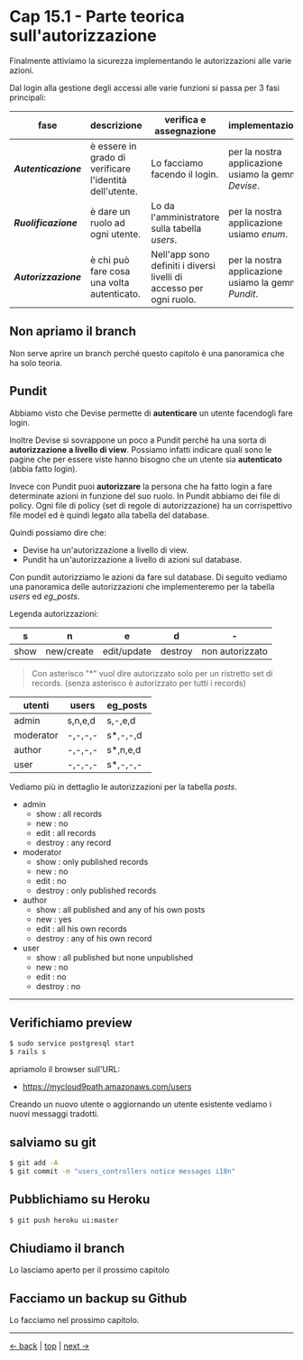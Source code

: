 # <a name="top"></a> Cap 15.1 - Parte teorica sull'autorizzazione

Finalmente attiviamo la sicurezza implementando le autorizzazioni alle varie azioni.

Dal login alla gestione degli accessi alle varie funzioni si passa per 3 fasi principali:

fase                 | descrizione                                             | verifica e assegnazione                                    | implementazione
-------------------- | ------------------------------------------------------- | ---------------------------------------------------------- | -------------------------------------------------------------
***Autenticazione*** | è essere in grado di verificare l'identità dell'utente. | Lo facciamo facendo il login.                              | per la nostra applicazione usiamo la gemma *Devise*.
***Ruolificazione*** | è dare un ruolo ad ogni utente.                         | Lo da l'amministratore sulla tabella *users*.              | per la nostra applicazione usiamo *enum*.
***Autorizzazione*** | è chi può fare cosa una volta autenticato.              | Nell'app sono definiti i diversi livelli di accesso per ogni ruolo. | per la nostra applicazione usiamo la gemma *Pundit*.



## Non apriamo il branch 

Non serve aprire un branch perché questo capitolo è una panoramica che ha solo teoria.



## Pundit

Abbiamo visto che Devise permette di **autenticare** un utente facendogli fare login.

Inoltre Devise si sovrappone un poco a Pundit perché ha una sorta di **autorizzazione a livello di view**.
Possiamo infatti indicare quali sono le pagine che per essere viste hanno bisogno che un utente sia **autenticato** (abbia fatto login).

Invece con Pundit puoi **autorizzare** la persona che ha fatto login a fare determinate azioni in funzione del suo ruolo.
In Pundit abbiamo dei file di policy. Ogni file di policy (set di regole di autorizzazione) ha un corrispettivo file model ed è quindi legato alla tabella del database.

Quindi possiamo dire che:
- Devise ha un'autorizzazione a livello di view.
- Pundit ha un'autorizzazione a livello di azioni sul database.

Con pundit autorizziamo le azioni da fare sul database. 
Di seguito vediamo una panoramica delle autorizzazioni che implementeremo per la tabella *users* ed *eg_posts*.

Legenda autorizzazioni:

s       | n          | e           | d        | -
------- | ---------- | ----------- |--------- | ---------
show    | new/create | edit/update | destroy  | non autorizzato

> Con asterisco "*" vuol dire autorizzato solo per un ristretto set di records. (senza asterisco è autorizzato per tutti i records)


utenti          | users   | eg_posts  |
--------------- | ------- | --------- |
admin           | s,n,e,d | s,-,e,d   |
moderator       | -,-,-,- | s*,-,-,d  |
author          | -,-,-,- | s*,n,e,d  |
user            | -,-,-,- | s*,-,-,-  |

Vediamo più in dettaglio le autorizzazioni per la tabella *posts*.

- admin
  - show : all records
  - new  : no
  - edit : all records
  - destroy : any record
- moderator
  - show : only published records
  - new  : no
  - edit : no
  - destroy : only published records
- author
  - show : all published and any of his own posts
  - new  : yes
  - edit : all his own records
  - destroy : any of his own record
- user
  - show : all published but none unpublished
  - new  : no
  - edit : no
  - destroy : no

 
---



## Verifichiamo preview

```bash
$ sudo service postgresql start
$ rails s
```

apriamolo il browser sull'URL:

* https://mycloud9path.amazonaws.com/users

Creando un nuovo utente o aggiornando un utente esistente vediamo i nuovi messaggi tradotti.



## salviamo su git

```bash
$ git add -A
$ git commit -m "users_controllers notice messages i18n"
```



## Pubblichiamo su Heroku

```bash
$ git push heroku ui:master
```



## Chiudiamo il branch

Lo lasciamo aperto per il prossimo capitolo



## Facciamo un backup su Github

Lo facciamo nel prossimo capitolo.



---

[<- back](https://github.com/flaviobordonidev/leanpubabrandnewcms/blob/master/01-base/09-manage_users/03-browser_tab_title_users-it.md)
 | [top](#top) |
[next ->](https://github.com/flaviobordonidev/leanpubabrandnewcms/blob/master/01-base/10-users_i18n/02-users_form_i18n-it.md)
